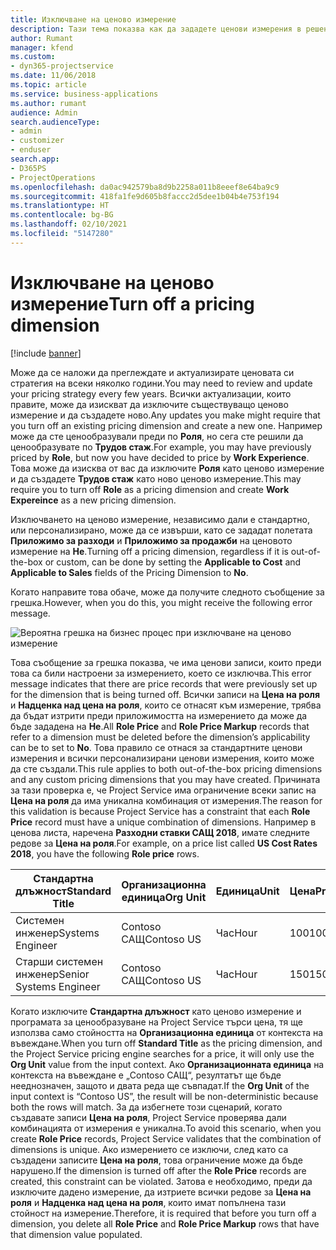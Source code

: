 ```yaml
---
title: Изключване на ценово измерение
description: Тази тема показва как да зададете ценови измерения в решението Project Service.
author: Rumant
manager: kfend
ms.custom:
- dyn365-projectservice
ms.date: 11/06/2018
ms.topic: article
ms.service: business-applications
ms.author: rumant
audience: Admin
search.audienceType:
- admin
- customizer
- enduser
search.app:
- D365PS
- ProjectOperations
ms.openlocfilehash: da0ac942579ba8d9b2258a011b8eeef8e64ba9c9
ms.sourcegitcommit: 418fa1fe9d605b8faccc2d5dee1b04b4e753f194
ms.translationtype: HT
ms.contentlocale: bg-BG
ms.lasthandoff: 02/10/2021
ms.locfileid: "5147280"
---
```

# <a name="turn-off-a-pricing-dimension"></a><span data-ttu-id="079a5-103">Изключване на ценово измерение</span><span class="sxs-lookup"><span data-stu-id="079a5-103">Turn off a pricing dimension</span></span>

[!include [banner](../includes/psa-now-project-operations.md)]

<span data-ttu-id="079a5-104">Може да се наложи да преглеждате и актуализирате ценовата си стратегия на всеки няколко години.</span><span class="sxs-lookup"><span data-stu-id="079a5-104">You may need to review and update your pricing strategy every few years.</span></span> <span data-ttu-id="079a5-105">Всички актуализации, които правите, може да изискват да изключите съществуващо ценово измерение и да създадете ново.</span><span class="sxs-lookup"><span data-stu-id="079a5-105">Any updates you make might require that you turn off an existing pricing dimension and create a new one.</span></span> <span data-ttu-id="079a5-106">Например може да сте ценообразували преди по **Роля**, но сега сте решили да ценообразувате по **Трудов стаж**.</span><span class="sxs-lookup"><span data-stu-id="079a5-106">For example, you may have previously priced by **Role**, but now you have decided to price by **Work Experience**.</span></span> <span data-ttu-id="079a5-107">Това може да изисква от вас да изключите **Роля** като ценово измерение и да създадете **Трудов стаж** като ново ценово измерение.</span><span class="sxs-lookup"><span data-stu-id="079a5-107">This may require you to turn off **Role** as a pricing dimension and create **Work Expereince** as a new pricing dimension.</span></span> 

<span data-ttu-id="079a5-108">Изключването на ценово измерение, независимо дали е стандартно, или персонализирано, може да се извърши, като се зададат полетата **Приложимо за разходи** и **Приложимо за продажби** на ценовото измерение на **Не**.</span><span class="sxs-lookup"><span data-stu-id="079a5-108">Turning off a pricing dimension, regardless if it is out-of-the-box or custom, can be done by setting the **Applicable to Cost** and **Applicable to Sales** fields of the Pricing Dimension to **No**.</span></span>

<span data-ttu-id="079a5-109">Когато направите това обаче, може да получите следното съобщение за грешка.</span><span class="sxs-lookup"><span data-stu-id="079a5-109">However, when you do this, you might receive the following error message.</span></span>

![Вероятна грешка на бизнес процес при изключване на ценово измерение](media/Business-Process-Error.png)


<span data-ttu-id="079a5-111">Това съобщение за грешка показва, че има ценови записи, които преди това са били настроени за измерението, което се изключва.</span><span class="sxs-lookup"><span data-stu-id="079a5-111">This error message indicates that there are price records that were previously set up for the dimension that is being turned off.</span></span> <span data-ttu-id="079a5-112">Всички записи на **Цена на роля** и **Надценка над цена на роля**, които се отнасят към измерение, трябва да бъдат изтрити преди приложимостта на измерението да може да бъде зададена на **Не**.</span><span class="sxs-lookup"><span data-stu-id="079a5-112">All **Role Price** and **Role Price Markup** records that refer to a dimension must be deleted before the dimension’s applicability can be to set to **No**.</span></span> <span data-ttu-id="079a5-113">Това правило се отнася за стандартните ценови измерения и всички персонализирани ценови измерения, които може да сте създали.</span><span class="sxs-lookup"><span data-stu-id="079a5-113">This rule applies to both out-of-the-box pricing dimensions and any custom pricing dimensions that you may have created.</span></span> <span data-ttu-id="079a5-114">Причината за тази проверка е, че Project Service има ограничение всеки запис на **Цена на роля** да има уникална комбинация от измерения.</span><span class="sxs-lookup"><span data-stu-id="079a5-114">The reason for this validation is because Project Service has a constraint that each **Role Price** record must have a unique combination of dimensions.</span></span> <span data-ttu-id="079a5-115">Например в ценова листа, наречена **Разходни ставки САЩ 2018**, имате следните редове за **Цена на роля**.</span><span class="sxs-lookup"><span data-stu-id="079a5-115">For example, on a price list called **US Cost Rates 2018**, you have the following **Role price** rows.</span></span> 

| <span data-ttu-id="079a5-116">Стандартна длъжност</span><span class="sxs-lookup"><span data-stu-id="079a5-116">Standard Title</span></span>         | <span data-ttu-id="079a5-117">Организационна единица</span><span class="sxs-lookup"><span data-stu-id="079a5-117">Org Unit</span></span>    |<span data-ttu-id="079a5-118">Единица</span><span class="sxs-lookup"><span data-stu-id="079a5-118">Unit</span></span>   |<span data-ttu-id="079a5-119">Цена</span><span class="sxs-lookup"><span data-stu-id="079a5-119">Price</span></span>  |<span data-ttu-id="079a5-120">Валута</span><span class="sxs-lookup"><span data-stu-id="079a5-120">Currency</span></span>  |
| -----------------------|-------------|-------|-------|----------|
| <span data-ttu-id="079a5-121">Системен инженер</span><span class="sxs-lookup"><span data-stu-id="079a5-121">Systems Engineer</span></span>|<span data-ttu-id="079a5-122">Contoso САЩ</span><span class="sxs-lookup"><span data-stu-id="079a5-122">Contoso US</span></span>|<span data-ttu-id="079a5-123">Час</span><span class="sxs-lookup"><span data-stu-id="079a5-123">Hour</span></span>| <span data-ttu-id="079a5-124">100</span><span class="sxs-lookup"><span data-stu-id="079a5-124">100</span></span>|<span data-ttu-id="079a5-125">USD</span><span class="sxs-lookup"><span data-stu-id="079a5-125">USD</span></span>|
| <span data-ttu-id="079a5-126">Старши системен инженер</span><span class="sxs-lookup"><span data-stu-id="079a5-126">Senior Systems Engineer</span></span>|<span data-ttu-id="079a5-127">Contoso САЩ</span><span class="sxs-lookup"><span data-stu-id="079a5-127">Contoso US</span></span>|<span data-ttu-id="079a5-128">Час</span><span class="sxs-lookup"><span data-stu-id="079a5-128">Hour</span></span>| <span data-ttu-id="079a5-129">150</span><span class="sxs-lookup"><span data-stu-id="079a5-129">150</span></span>| <span data-ttu-id="079a5-130">USD</span><span class="sxs-lookup"><span data-stu-id="079a5-130">USD</span></span>|


<span data-ttu-id="079a5-131">Когато изключите **Стандартна длъжност** като ценово измерение и програмата за ценообразуване на Project Service търси цена, тя ще използва само стойността на **Организационна единица** от контекста на въвеждане.</span><span class="sxs-lookup"><span data-stu-id="079a5-131">When you turn off **Standard Title** as the pricing dimension, and the Project Service pricing engine searches for a price, it will only use the **Org Unit** value from the input context.</span></span> <span data-ttu-id="079a5-132">Ако **Организационната единица** на контекста на въвеждане е „Contoso САЩ“, резултатът ще бъде нееднозначен, защото и двата реда ще съвпадат.</span><span class="sxs-lookup"><span data-stu-id="079a5-132">If the **Org Unit** of the input context is “Contoso US”, the result will be non-deterministic because both the rows will match.</span></span> <span data-ttu-id="079a5-133">За да избегнете този сценарий, когато създавате записи **Цена на роля**, Project Service проверява дали комбинацията от измерения е уникална.</span><span class="sxs-lookup"><span data-stu-id="079a5-133">To avoid this scenario, when you create **Role Price** records, Project Service validates that the combination of dimensions is unique.</span></span> <span data-ttu-id="079a5-134">Ако измерението се изключи, след като са създадени записите **Цена на роля**, това ограничение може да бъде нарушено.</span><span class="sxs-lookup"><span data-stu-id="079a5-134">If the dimension is turned off after the **Role Price** records are created, this constraint can be violated.</span></span> <span data-ttu-id="079a5-135">Затова е необходимо, преди да изключите дадено измерение, да изтриете всички редове за **Цена на роля** и **Надценка над цена на роля**, които имат попълнена тази стойност на измерение.</span><span class="sxs-lookup"><span data-stu-id="079a5-135">Therefore, it is required that before you turn off a dimension, you delete all **Role Price** and **Role Price Markup** rows that have that dimension value populated.</span></span>

